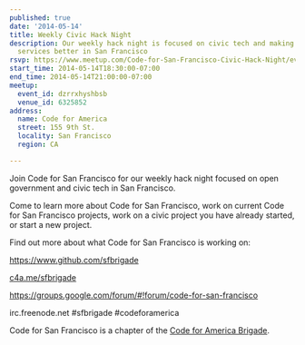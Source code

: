 ```yaml
---
published: true
date: '2014-05-14'
title: Weekly Civic Hack Night
description: Our weekly hack night is focused on civic tech and making government
  services better in San Francisco
rsvp: https://www.meetup.com/Code-for-San-Francisco-Civic-Hack-Night/events/180551062/
start_time: 2014-05-14T18:30:00-07:00
end_time: 2014-05-14T21:00:00-07:00
meetup:
  event_id: dzrrxhyshbsb
  venue_id: 6325852
address:
  name: Code for America
  street: 155 9th St.
  locality: San Francisco
  region: CA

---
```

<!-- imported via scripts/generate-events-from-meetup -->
<p>Join Code for San Francisco for our weekly hack night focused on open government and civic tech in San Francisco. </p> <p>Come to learn more about Code for San Francisco, work on current Code for San Francisco projects, work on a civic project you have already started, or start a new project.</p> <p>Find out more about what Code for San Francisco is working on:</p> <p><a href="https://www.github.com/sfbrigade"><a href="https://www.github.com/sfbrigade" class="linkified">https://www.github.com/sfbrigade</a></a></p> <p><a href="http://c4a.me/sfbrigade">c4a.me/sfbrigade</a></p> <p><a href="https://groups.google.com/forum/#!forum/code-for-san-francisco"><a href="https://groups.google.com/forum/#!forum/code-for-san-francisco" class="linkified">https://groups.google.com/forum/#!forum/code-for-san-francisco</a></a></p> <p>irc.freenode.net #sfbrigade #codeforamerica</p> <p>Code for San Francisco is a chapter of the <a href="http://brigade.codeforamerica.org/">Code for America Brigade</a>.</p> 
